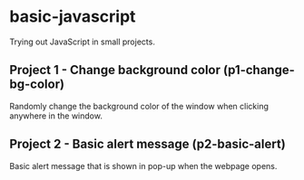 # basic-javascript
Trying out JavaScript in small projects.

## Project 1 - Change background color (p1-change-bg-color)
Randomly change the background color of the window when clicking anywhere in the window. 

## Project 2 - Basic alert message (p2-basic-alert)
Basic alert message that is shown in pop-up when the webpage opens.  